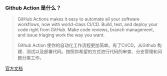 ### Github Action 是什么？

> GitHub Actions makes it easy to automate all your software workflows, now with world-class CI/CD. Build, test, and deploy your code right from GitHub. Make code reviews, branch management, and issue triaging work the way you want.
>
> Github Action 使你的自动化工作流程更加简单。有了CI/CD。从Github 构建、测试以及部署代码。按照你希望的方式进行代码的审查、分支管理和问题分类工作。

[官方文档](https://github.com/features/actions)

